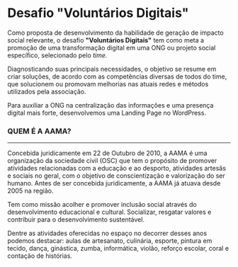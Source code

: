 # Desafio "Voluntários Digitais"

Como proposta de desenvolvimento da habilidade de geração de impacto social relevante, o desafio **"Voluntários Digitais"** tem como meta a promoção de uma transformação digital em uma ONG ou projeto social específico, selecionado pelo *time.* 

Diagnosticando suas principais necessidades, o objetivo se resume em criar soluções, de acordo com as competências diversas de todos do time, que solucionem ou promovam melhorias nas atuais redes e métodos utilizados pela associação.

Para auxiliar a ONG na centralização das informações e uma presença digital mais forte, desenvolvemos uma Landing Page no WordPress.


### QUEM É A AAMA?
---

Concebida juridicamente em 22 de Outubro de 2010, a AAMA é uma organização da sociedade civil (OSC) que tem o propósito de promover atividades relacionadas com a educação e ao desporto, atividades artesãs e sociais no geral, com o objetivo de conscientização e valorização do ser humano. Antes de ser concebida juridicamente, a AAMA já atuava desde 2005 na região.

Tem como missão acolher e promover inclusão social através do desenvolvimento educacional e cultural. Socializar, resgatar valores e contribuir para o desenvolvimento sustentável.

Dentre as atividades oferecidas no espaço no decorrer desses anos podemos destacar: aulas de artesanato, culinária, esporte, pintura em tecido, dança, ginástica, zumba, informática, violão, reforço escolar, coral e contação de histórias.



